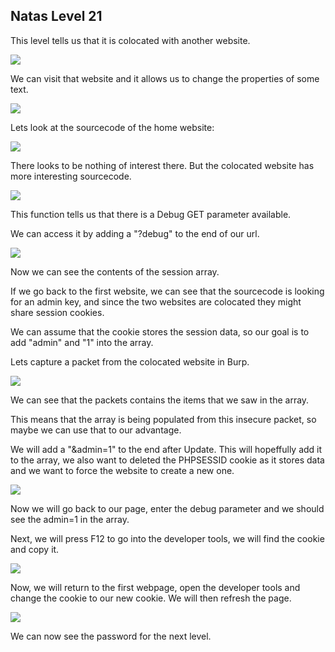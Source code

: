 <h2>Natas Level 21</h2>
<p>This level tells us that  it is colocated with another website.</p>
<img src="https://i.imgur.com/aueZmlV.jpeg"/>
<p>We can visit that website and it allows us to change the properties of some text.</p>
<img src="https://i.imgur.com/FZNC9Cv.jpeg"/>
<p>Lets look at the sourcecode of the home website:</p>
<img src="https://i.imgur.com/5taDLwz.jpeg"/>
<p>There looks to be nothing of interest there. But the colocated website has more interesting sourcecode.</p>
<img src="https://i.imgur.com/DWZ5dch.jpeg"/>
<p>This function tells us that there is a Debug GET parameter available.</p>
<p>We can access it by adding a "?debug" to the end of our url.</p>
<img src="https://i.imgur.com/zrtgVus.jpeg"/>
<p>Now we can see the contents of the session array.</p>
<p>If we go back to the first website, we can see that the sourcecode is looking for an admin key, and since the two websites are colocated they might share session cookies.</p>
<p>We can assume that the cookie stores the session data, so our goal is to add "admin" and "1" into the array.</p>
<p>Lets capture a packet from the colocated website in Burp.</p>
<img src="https://i.imgur.com/VtGpzSB.jpeg"/>
<p>We can see that the packets contains the items that we saw in the array.</p>
<p>This means that the array is being populated from this insecure packet, so maybe we can use that to our advantage.</p>
<p>We will add a "&admin=1" to the end after Update. This will hopeffully add it to the array, we also want to deleted the PHPSESSID cookie as it stores data and we want to force the website to create a new one.</p>
<img src="https://i.imgur.com/kiFrYKD.jpeg"/>
<p>Now we will go back to our page, enter the debug parameter and we should see the admin=1 in the array.</p>
<p>Next, we will press F12 to go into the developer tools, we will find the cookie and copy it.</p>
<img src="https://i.imgur.com/6FxzAne.jpeg"/>
<p>Now, we will return to the first webpage, open the developer tools and change the cookie to our new cookie. We will then refresh the page.</p>
<img src="https://i.imgur.com/Ay195R2.jpeg"/>
<p>We can now see the password for the next level.</p>
